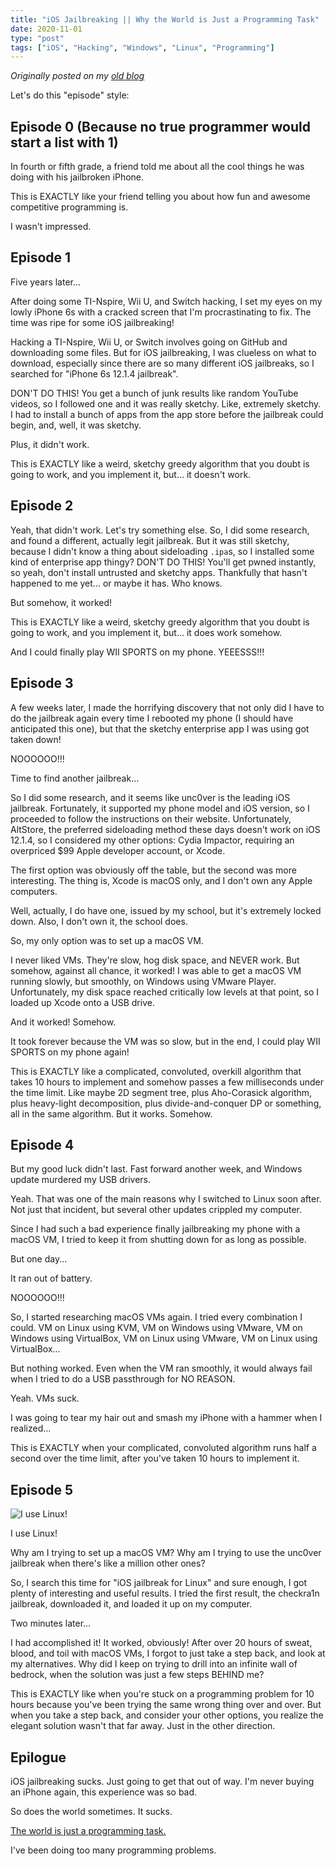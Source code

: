 ```yaml
---
title: "iOS Jailbreaking || Why the World is Just a Programming Task"
date: 2020-11-01
type: "post"
tags: ["iOS", "Hacking", "Windows", "Linux", "Programming"]
---
```



*Originally posted on my [old blog](https://git.exozy.me/a/blog/src/branch/main/_posts/2020-11-01-ios-jailbreaking.md)*


Let's do this "episode" style:


## Episode 0 (Because no true programmer would start a list with 1)

In fourth or fifth grade, a friend told me about all the cool things he was doing with his jailbroken iPhone.

This is EXACTLY like your friend telling you about how fun and awesome competitive programming is.

I wasn't impressed.


## Episode 1

Five years later...

After doing some TI-Nspire, Wii U, and Switch hacking, I set my eyes on my lowly iPhone 6s with a cracked screen that I'm procrastinating to fix. The time was ripe for some iOS jailbreaking!

Hacking a TI-Nspire, Wii U, or Switch involves going on GitHub and downloading some files. But for iOS jailbreaking, I was clueless on what to download, especially since there are so many different iOS jailbreaks, so I searched for "iPhone 6s 12.1.4 jailbreak".

DON'T DO THIS! You get a bunch of junk results like random YouTube videos, so I followed one and it was really sketchy. Like, extremely sketchy. I had to install a bunch of apps from the app store before the jailbreak could begin, and, well, it was sketchy.

Plus, it didn't work.

This is EXACTLY like a weird, sketchy greedy algorithm that you doubt is going to work, and you implement it, but... it doesn't work.


## Episode 2

Yeah, that didn't work. Let's try something else. So, I did some research, and found a different, actually legit jailbreak. But it was still sketchy, because I didn't know a thing about sideloading `.ipa`s, so I installed some kind of enterprise app thingy? DON'T DO THIS! You'll get pwned instantly, so yeah, don't install untrusted and sketchy apps. Thankfully that hasn't happened to me yet... or maybe it has. Who knows.

But somehow, it worked!

This is EXACTLY like a weird, sketchy greedy algorithm that you doubt is going to work, and you implement it, but... it does work somehow.

And I could finally play WII SPORTS on my phone. YEEESSS!!!


## Episode 3

A few weeks later, I made the horrifying discovery that not only did I have to do the jailbreak again every time I rebooted my phone (I should have anticipated this one), but that the sketchy enterprise app I was using got taken down!

NOOOOOO!!!

Time to find another jailbreak...

So I did some research, and it seems like unc0ver is the leading iOS jailbreak. Fortunately, it supported my phone model and iOS version, so I proceeded to follow the instructions on their website. Unfortunately, AltStore, the preferred sideloading method these days doesn't work on iOS 12.1.4, so I considered my other options: Cydia Impactor, requiring an overpriced $99 Apple developer account, or Xcode.

The first option was obviously off the table, but the second was more interesting. The thing is, Xcode is macOS only, and I don't own any Apple computers.

Well, actually, I do have one, issued by my school, but it's extremely locked down. Also, I don't own it, the school does.

So, my only option was to set up a macOS VM.

I never liked VMs. They're slow, hog disk space, and NEVER work. But somehow, against all chance, it worked! I was able to get a macOS VM running slowly, but smoothly, on Windows using VMware Player. Unfortunately, my disk space reached critically low levels at that point, so I loaded up Xcode onto a USB drive.

And it worked! Somehow.

It took forever because the VM was so slow, but in the end, I could play WII SPORTS on my phone again!

This is EXACTLY like a complicated, convoluted, overkill algorithm that takes 10 hours to implement and somehow passes a few milliseconds under the time limit. Like maybe 2D segment tree, plus Aho-Corasick algorithm, plus heavy-light decomposition, plus divide-and-conquer DP or something, all in the same algorithm. But it works. Somehow.


## Episode 4

But my good luck didn't last. Fast forward another week, and Windows update murdered my USB drivers.

Yeah. That was one of the main reasons why I switched to Linux soon after. Not just that incident, but several other updates crippled my computer.

Since I had such a bad experience finally jailbreaking my phone with a macOS VM, I tried to keep it from shutting down for as long as possible.

But one day...

It ran out of battery.

NOOOOOO!!!

So, I started researching macOS VMs again. I tried every combination I could. VM on Linux using KVM, VM on Windows using VMware, VM on Windows using VirtualBox, VM on Linux using VMware, VM on Linux using VirtualBox...

But nothing worked. Even when the VM ran smoothly, it would always fail when I tried to do a USB passthrough for NO REASON.

Yeah. VMs suck.

I was going to tear my hair out and smash my iPhone with a hammer when I realized...

This is EXACTLY when your complicated, convoluted algorithm runs half a second over the time limit, after you've taken 10 hours to implement it.


## Episode 5

![I use Linux!](https://imgs.xkcd.com/comics/linux_user_at_best_buy.png)

I use Linux!

Why am I trying to set up a macOS VM? Why am I trying to use the unc0ver jailbreak when there's like a million other ones?

So, I search this time for "iOS jailbreak for Linux" and sure enough, I got plenty of interesting and useful results. I tried the first result, the checkra1n jailbreak, downloaded it, and loaded it up on my computer.

Two minutes later...

I had accomplished it! It worked, obviously! After over 20 hours of sweat, blood, and toil with macOS VMs, I forgot to just take a step back, and look at my alternatives. Why did I keep on trying to drill into an infinite wall of bedrock, when the solution was just a few steps BEHIND me?

This is EXACTLY like when you're stuck on a programming problem for 10 hours because you've been trying the same wrong thing over and over. But when you take a step back, and consider your other options, you realize the elegant solution wasn't that far away. Just in the other direction.


## Epilogue

iOS jailbreaking sucks. Just going to get that out of way. I'm never buying an iPhone again, this experience was so bad.

So does the world sometimes. It sucks.

[The world is just a programming task.](https://codeforces.com/contest/1239/problem/B)

I've been doing too many programming problems.
